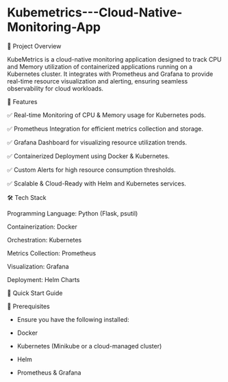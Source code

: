 # Kubemetrics---Cloud-Native-Monitoring-App
📌 Project Overview

KubeMetrics is a cloud-native monitoring application designed to track CPU and Memory utilization of containerized applications running on a Kubernetes cluster. It integrates with Prometheus and Grafana to provide real-time resource visualization and alerting, ensuring seamless observability for cloud workloads.

🚀 Features

✅ Real-time Monitoring of CPU & Memory usage for Kubernetes pods.

✅ Prometheus Integration for efficient metrics collection and storage.

✅ Grafana Dashboard for visualizing resource utilization trends.

✅ Containerized Deployment using Docker & Kubernetes.

✅ Custom Alerts for high resource consumption thresholds.

✅ Scalable & Cloud-Ready with Helm and Kubernetes services.

🛠️ Tech Stack

Programming Language: Python (Flask, psutil)

Containerization: Docker

Orchestration: Kubernetes

Metrics Collection: Prometheus

Visualization: Grafana

Deployment: Helm Charts

🚀 Quick Start Guide

🔹 Prerequisites

- Ensure you have the following installed:

- Docker

- Kubernetes (Minikube or a cloud-managed cluster)

- Helm

- Prometheus & Grafana


